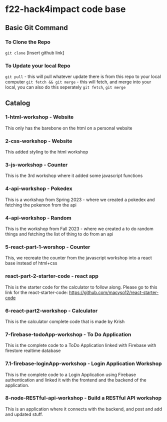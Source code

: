 # f22-hack4impact code base 

## Basic Git Command 
### To Clone the Repo 
`git clone` [Insert github link]

### To Update your local Repo 
`git pull` - this will pull whatever update there is from this repo to your local computer 
`git fetch && git merge` - this will fetch, and merge into your local, you can also do this seperately `git fetch`, `git merge`

## Catalog


### 1-html-workshop - Website
This only has the barebone on the html on a personal website

### 2-css-workshop - Website
This added styling to the html workshop

### 3-js-workshop - Counter
This is the 3rd workshop where it added some javascript functions 

### 4-api-workshop - Pokedex
This is a workshop from Spring 2023 - where we created a pokedex and fetching the pokemon from the api 

### 4-api-workshop - Random
This is the workshop from Fall 2023 - where we created a to do random things and fetching the list of thing to do from an api

### 5-react-part-1-worshop - Counter
This, we recreate the counter from the javascript workshop into a react base instead of html+css

### react-part-2-starter-code - react app
This is the starter code for the calculator to follow along. Please go to this link for the react-starter-code: https://github.com/macyso12/react-starter-code

### 6-react-part2-workshop - Calculator
This is the calculator complete code that is made by Krish 

### 7-firebase-todoApp-workshop - To Do Application
This is the complete code to a ToDo Application linked with Firebase with firestore realtime database

### 7.1-firebase-loginApp-workshop - Login Application Workshop
This is the complete code to a Login Application using Firebase authentication and linked it with the frontend and the backend of the application.

### 8-node-RESTful-api-workshop - Build a RESTful API workshop
This is an application where it connects with the backend, and post and add and updated stuff.